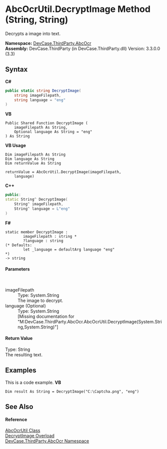# AbcOcrUtil.DecryptImage Method (String, String)
 

Decrypts a image into text.

**Namespace:**&nbsp;<a href="N_DevCase_ThirdParty_AbcOcr">DevCase.ThirdParty.AbcOcr</a><br />**Assembly:**&nbsp;DevCase.ThirdParty (in DevCase.ThirdParty.dll) Version: 3.3.0.0 (3.3)

## Syntax

**C#**<br />
``` C#
public static string DecryptImage(
	string imageFilepath,
	string language = "eng"
)
```

**VB**<br />
``` VB
Public Shared Function DecryptImage ( 
	imageFilepath As String,
	Optional language As String = "eng"
) As String
```

**VB Usage**<br />
``` VB Usage
Dim imageFilepath As String
Dim language As String
Dim returnValue As String

returnValue = AbcOcrUtil.DecryptImage(imageFilepath, 
	language)
```

**C++**<br />
``` C++
public:
static String^ DecryptImage(
	String^ imageFilepath, 
	String^ language = L"eng"
)
```

**F#**<br />
``` F#
static member DecryptImage : 
        imageFilepath : string * 
        ?language : string 
(* Defaults:
        let _language = defaultArg language "eng"
*)
-> string 

```


#### Parameters
&nbsp;<dl><dt>imageFilepath</dt><dd>Type: System.String<br />The image to decrypt.</dd><dt>language (Optional)</dt><dd>Type: System.String<br />\[Missing <param name="language"/> documentation for "M:DevCase.ThirdParty.AbcOcr.AbcOcrUtil.DecryptImage(System.String,System.String)"\]</dd></dl>

#### Return Value
Type: String<br />The resulting text.

## Examples
This is a code example. 
**VB**<br />
``` VB
Dim result As String = DecryptImage("C:\Captcha.png", "eng")
```


## See Also


#### Reference
<a href="T_DevCase_ThirdParty_AbcOcr_AbcOcrUtil">AbcOcrUtil Class</a><br /><a href="Overload_DevCase_ThirdParty_AbcOcr_AbcOcrUtil_DecryptImage">DecryptImage Overload</a><br /><a href="N_DevCase_ThirdParty_AbcOcr">DevCase.ThirdParty.AbcOcr Namespace</a><br />